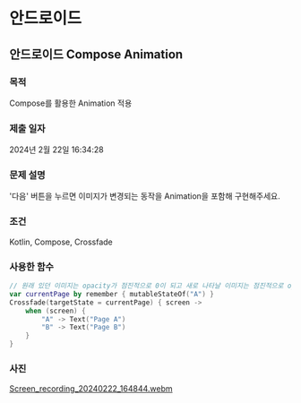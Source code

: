# 안드로이드 


## 안드로이드 Compose Animation

### 목적
Compose를 활용한 Animation 적용

### 제출 일자

2024년 2월 22일 16:34:28

### 문제 설명

 <p>'다음' 버튼을 누르면 이미지가 변경되는 동작을 Animation을 포함해 구현해주세요.</p>

### 조건

 <p>Kotlin, Compose, Crossfade</p>

### 사용한 함수

```kotlin
// 원래 있던 이미지는 opacity가 점진적으로 0이 되고 새로 나타날 이미지는 점진적으로 opacity가 100이 되면서 교차되면서 이미지가 교체됨
var currentPage by remember { mutableStateOf("A") }
Crossfade(targetState = currentPage) { screen ->
    when (screen) {
        "A" -> Text("Page A")
        "B" -> Text("Page B")
    }
}
```

### 사진

[Screen_recording_20240222_164844.webm](https://github.com/21dbwls12/DevelopAnything/assets/139525941/31729ae9-9970-4419-8d16-5b4a864c0b5e)
